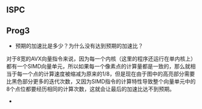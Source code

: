 ## ISPC



## Prog3

- 预期的加速比是多少？为什么没有达到预期的加速比？

对于8宽的AVX向量指令来说，因为每一个内核（这里的程序还运行在单内核上）都有一个SIMD向量单元，所以如果每一个像素点的计算量都是一致的，那么就相当于每一个点的计算速度被缩减为原来的1/8，但是现在由于图中的高亮部分需要比黑色部分更多的迭代次数，又因为SIMD指令的计算特性导致整个向量单元中的8个点位都要经历相同的计算次数，这就会让最后的加速比达不到预期。

- 